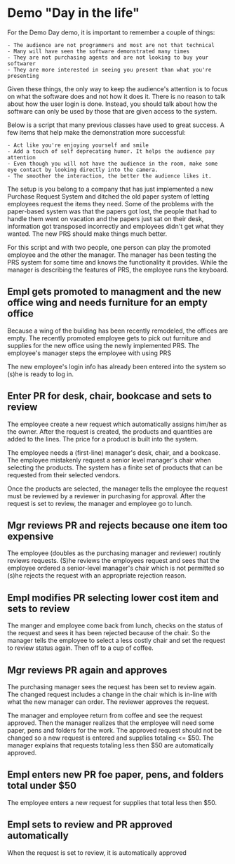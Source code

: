 # Demo "Day in the life"

For the Demo Day demo, it is important to remember a couple of things:

    - The audience are not programmers and most are not that technical
    - Many will have seen the software demonstrated many times
    - They are not purchasing agents and are not looking to buy your softwarer
    - They are more interested in seeing you present than what you're presenting

Given these things, the only way to keep the audience's attention is to focus on what the software does and not how it does it. There is no reason to talk about how the user login is done. Instead, you should talk about how the software can only be used by those that are given access to the system.

Below is a script that many previous classes have used to great success. A few items that help make the demonstration more successful:

    - Act like you're enjoying yourself and smile
    - Add a touch of self deprecating humor. It helps the audience pay attention
    - Even though you will not have the audience in the room, make some eye contact by looking directly into the camera.
    - The smoother the interaction, the better the audience likes it.

The setup is you belong to a company that has just implemented a new Purchase Request System and ditched the old paper system of letting employees request the items they need. Some of the problems with the paper-based system was that the papers got lost, the people that had to handle them went on vacation and the papers just sat on their desk, information got transposed incorrectly and employees didn't get what they wanted. The new PRS should make things much better.

For this script and with two people, one person can play the promoted employee and the other the manager. The manager has been testing the PRS system for some time and knows the functionality it provides. While the manager is describing the features of PRS, the employee runs the keyboard.

## Empl gets promoted to managment and the new office wing and needs furniture for an empty office

Because a wing of the building has been recently remodeled, the offices are empty. The recently promoted employee gets to pick out furniture and supplies for the new office using the newly implemented PRS. The employee's manager steps the employee with using PRS

The new employee's login info has already been entered into the system so (s)he is ready to log in.

## Enter PR for desk, chair, bookcase and sets to review

The employee create a new request which automatically assigns him/her as the owner. After the request is created, the products and quantities are added to the lines. The price for a product is built into the system.

The employee needs a (first-line) manager's desk, chair, and a bookcase. The employee mistakenly request a senior level manager's chair when selecting the products. The system has a finite set of products that can be requested from their selected vendors.

Once the products are selected, the manager tells the employee the request must be reviewed by a reviewer in purchasing for approval. After the request is set to review, the manager and employee go to lunch.

## Mgr reviews PR and rejects because one item too expensive

The employee (doubles as the purchasing manager and reviewer) routinly reviews requests. (S)he reviews the employees request and sees that the employee ordered a senior-level manager's chair which is not permitted so (s)he rejects the request with an appropriate rejection reason.

## Empl modifies PR selecting lower cost item and sets to review

The manger and employee come back from lunch, checks on the status of the request and sees it has been rejected because of the chair. So the manager tells the employee to select a less costly chair and set the request to review status again. Then off to a cup of coffee.

## Mgr reviews PR again and approves

The purchasing manager sees the request has been set to review again. The changed request includes a change in the chair which is in-line with what the new manager can order. The reviewer approves the request.

The manager and employee return from coffee and see the request approved. Then the manager realizes that the employee will need some paper, pens and folders for the work. The approved request should not be changed so a new request is entered and supplies totaling <= $50. The manager explains that requests totaling less then $50 are automatically approved.

## Empl enters new PR foe paper, pens, and folders total under $50

The employee enters a new request for supplies that total less then $50. 

## Empl sets to review and PR approved automatically

When the request is set to review, it is automatically approved

